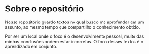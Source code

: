 # Sobre o repositório

Nesse repositório guardo textos no qual busco me aprofundar em um assunto, ao mesmo tempo que compartilho o conhecimento obtido.

Por ser um local onde o foco é o desenvolvimento pessoal, muito das minhas conclusões podem estar incorretas. O foco desses textos é o aprendizado em conjunto.